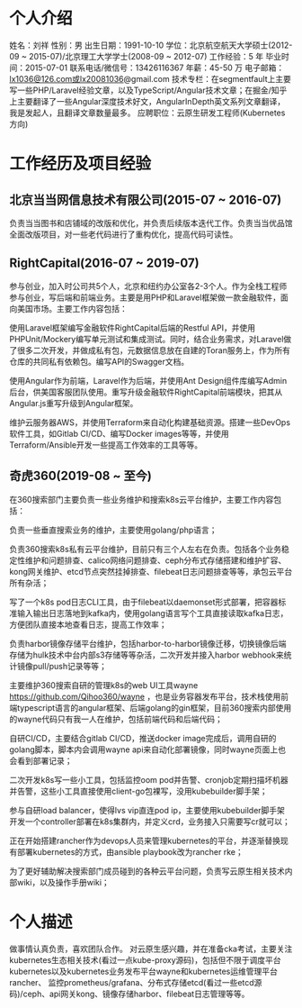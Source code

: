 # 个人介绍
姓名：刘祥
性别：男
出生日期：1991-10-10
学位：北京航空航天大学硕士(2012-09 ~ 2015-07)/北京理工大学学士(2008-09 ~ 2012-07)
工作经验：5 年
毕业时间：2015-07-01
联系电话/微信号：13426116367
年薪：45-50 万
电子邮箱：lx1036@126.com或lx20081036@gmail.com
技术专栏：在segmentfault上主要写一些PHP/Laravel经验文章，以及TypeScript/Angular技术文章；在掘金/知乎上主要翻译了一些Angular深度技术好文，AngularInDepth英文系列文章翻译，我是发起人，且翻译文章数量最多。
应聘职位：云原生研发工程师(Kubernetes方向)

# 工作经历及项目经验

## 北京当当网信息技术有限公司(2015-07 ~ 2016-07)
负责当当图书和店铺域的改版和优化，并负责后续版本迭代工作。负责当当优品馆全面改版项目，对一些老代码进行了重构优化，提高代码可读性。

## RightCapital(2016-07 ~ 2019-07)
参与创业，加入时公司共5个人，北京和纽约办公室各2-3个人。作为全栈工程师参与创业，写后端和前端业务。主要是用PHP和Laravel框架做一款金融软件，面向美国市场。主要工作内容包括：

使用Laravel框架编写金融软件RightCapital后端的Restful API，并使用PHPUnit/Mockery编写单元测试和集成测试。同时，结合业务需求，对Laravel做了很多二次开发，并做成私有包，元数据信息放在自建的Toran服务上，作为所有仓库的共同私有依赖包。编写API的Swagger文档。

使用Angular作为前端，Laravel作为后端，并使用Ant Design组件库编写Admin后台，供美国客服团队使用。重写升级金融软件RightCapital前端模块，把其从Angular.js重写升级到Angular框架。

维护云服务器AWS，并使用Terraform来自动化构建基础资源。搭建一些DevOps软件工具，如Gitlab CI/CD、编写Docker images等等，并使用Terraform/Ansible开发一些提高工作效率的工具等等。

## 奇虎360(2019-08 ~ 至今)
在360搜索部门主要负责一些业务维护和搜索k8s云平台维护，主要工作内容包括：

负责一些垂直搜索业务的维护，主要使用golang/php语言；

负责360搜索k8s私有云平台维护，目前只有三个人左右在负责。包括各个业务稳定性维护和问题排查、calico网络问题排查、ceph分布式存储搭建和维护扩容、kong网关维护、etcd节点突然挂掉排查、filebeat日志问题排查等等，承包云平台所有杂活；

写了一个k8s pod日志CLI工具，由于filebeat以daemonset形式部署，把容器标准输入输出日志落地到kafka内，使用golang语言写个工具直接读取kafka日志，方便团队直接本地查看日志，提高工作效率；

负责harbor镜像存储平台维护，包括harbor-to-harbor镜像迁移，切换镜像后端存储为hulk技术中台内部s3存储等等杂活，二次开发并接入harbor webhook来统计镜像pull/push记录等等；

主要维护360搜索自研的管理k8s的web UI工具wayne https://github.com/Qihoo360/wayne ，也是业务容器发布平台，技术栈使用前端typescript语言的angular框架、后端golang的gin框架，目前360搜索内部使用的wayne代码只有我一人在维护，包括前端代码和后端代码；

自研CI/CD，主要结合gitlab CI/CD，推送docker image完成后，调用自研的golang脚本，脚本内会调用wayne api来自动化部署镜像，同时wayne页面上也会看到部署记录；

二次开发k8s写一些小工具，包括监控oom pod并告警、cronjob定期扫描坏机器并告警，这些小工具直接使用client-go包裸写，没用kubebuilder脚手架；

参与自研load balancer，使得lvs vip直连pod ip，主要使用kubebuilder脚手架开发一个controller部署在k8s集群内，并定义crd，业务接入只需要写cr就可以；

正在开始搭建rancher作为devops人员来管理kubernetes的平台，并逐渐替换现有部署kubernetes的方式，由ansible playbook改为rancher rke；

为了更好辅助解决搜索部门成员碰到的各种云平台问题，负责写云原生相关技术内部wiki，以及操作手册wiki；

# 个人描述
做事情认真负责，喜欢团队合作。
对云原生感兴趣，并在准备cka考试，主要关注kubernetes生态相关技术(看过一点kube-proxy源码)，包括但不限于调度平台kubernetes以及kubernetes业务发布平台wayne和kubernetes运维管理平台rancher、
监控prometheus/grafana、分布式存储etcd(看过一些etcd源码)/ceph、api网关kong、镜像存储harbor、filebeat日志管理等等。
